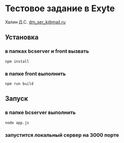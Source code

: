 # Тестовое задание в Exyte

Халин Д.С.
dm_ser_k@mail.ru

## Установка

### в папках bcserver и front вызвать

```
npm install
```

### в папке front выполнить

```
npm run build
```

## Запуск

### в папке bcserver выполнить

```
node app.js
```

### запустится локальный сервер на 3000 порте
